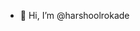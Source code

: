 - 👋 Hi, I’m @harshoolrokade

<!---
harshoolrokade/harshoolrokade is a ✨ special ✨ repository because its `README.md` (this file) appears on your GitHub profile.
You can click the Preview link to take a look at your changes.
--->
